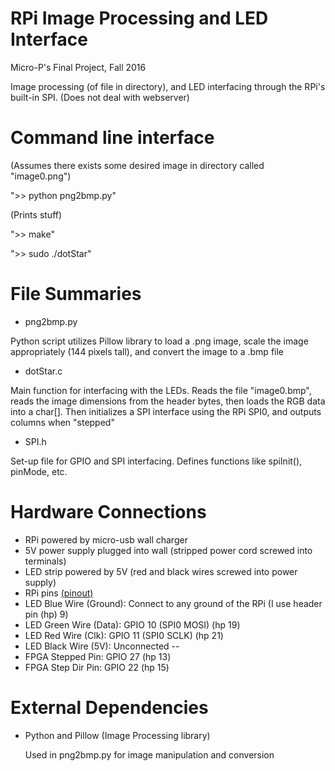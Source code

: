 # RPi Image Processing and LED Interface
Micro-P's Final Project, Fall 2016

Image processing (of file in directory), and LED interfacing through the RPi's built-in SPI. (Does not deal with webserver)

# Command line interface
(Assumes there exists some desired image in directory called "image0.png")

 ">> python png2bmp.py"

(Prints stuff)

 ">> make"

 ">> sudo ./dotStar"

# File Summaries
* png2bmp.py
 
 Python script utilizes Pillow library to load a .png image, scale the image appropriately (144 pixels tall), and convert the image to a .bmp file

* dotStar.c
 
 Main function for interfacing with the LEDs. Reads the file "image0.bmp", reads the image dimensions from the header bytes, then loads the RGB data into a char[]. Then initializes a SPI interface using the RPi SPI0, and outputs columns when "stepped"

* SPI.h
 
 Set-up file for GPIO and SPI interfacing. Defines functions like spiInit(), pinMode, etc.

# Hardware Connections
* RPi powered by micro-usb wall charger
* 5V power supply plugged into wall (stripped power cord screwed into terminals)
* LED strip powered by 5V (red and black wires screwed into power supply)
* RPi pins [(pinout)](https://az835927.vo.msecnd.net/sites/iot/Resources/images/PinMappings/RP2_Pinout.png)
 * LED Blue Wire (Ground): Connect to any ground of the RPi (I use header pin (hp) 9)
 * LED Green Wire (Data): GPIO 10 (SPI0 MOSI) (hp 19)
 * LED Red Wire (Clk): GPIO 11 (SPI0 SCLK) (hp 21)
 * LED Black Wire (5V): Unconnected --
 * FPGA Stepped Pin: GPIO 27 (hp 13)
 * FPGA Step Dir Pin: GPIO 22 (hp 15)

# External Dependencies
* Python and Pillow (Image Processing library)

  Used in png2bmp.py for image manipulation and conversion

